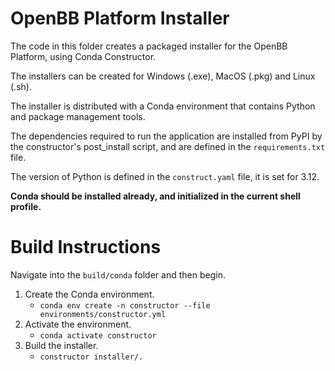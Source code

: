 # OpenBB Platform Installer

The code in this folder creates a packaged installer for the OpenBB Platform, using Conda Constructor.

The installers can be created for Windows (.exe), MacOS (.pkg) and Linux (.sh).

The installer is distributed with a Conda environment that contains Python and package management tools.

The dependencies required to run the application are installed from PyPI by the constructor's post_install script,
and are defined in the `requirements.txt` file.

The version of Python is defined in the `construct.yaml` file, it is set for 3.12.

**Conda should be installed already, and initialized in the current shell profile.**

# Build Instructions

Navigate into the `build/conda` folder and then begin.

1. Create the Conda environment.
    - `conda env create -n constructor --file environments/constructor.yml`
2. Activate the environment.
    - `conda activate constructor`
3. Build the installer.
    - `constructor installer/.`
